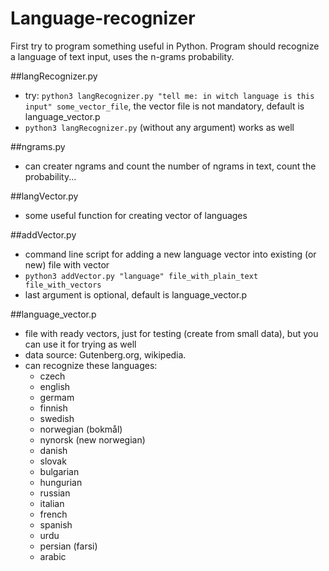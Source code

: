 Language-recognizer
===================

First try to program something useful in Python. Program should recognize a language of text input, uses the n-grams probability.


##langRecognizer.py
- try: `python3 langRecognizer.py "tell me: in witch language is this input" some_vector_file`, the vector file is not mandatory, default is language_vector.p
- `python3 langRecognizer.py` (without any argument) works as well

##ngrams.py
- can creater ngrams and count the number of ngrams in text, count the probability...

##langVector.py
- some useful function for creating vector of languages

##addVector.py
- command line script for adding a new language vector into existing (or new) file with vector
- `python3 addVector.py "language" file_with_plain_text file_with_vectors`
- last argument is optional, default is language_vector.p

##language_vector.p
- file with ready vectors, just for testing (create from small data), but you can use it for trying as well
- data source: Gutenberg.org, wikipedia.
- can recognize these languages:
  - czech
  - english
  - germam
  - finnish
  - swedish
  - norwegian (bokmål)
  - nynorsk (new norwegian)
  - danish
  - slovak
  - bulgarian
  - hungurian
  - russian
  - italian
  - french
  - spanish
  - urdu
  - persian (farsi)
  - arabic
  
